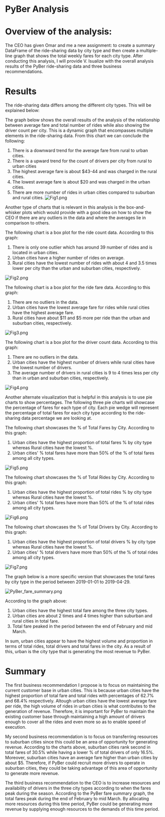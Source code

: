 # PyBer Analysis
# Overview of the analysis:
The CEO has given Omar and me a new assignment: to create a summary DataFrame of the ride-sharing data by city type and then create a multiple-line graph that shows the total weekly fares for each city type. After conducting this analysis, I will provide V. Isualize with the overall analysis results of the PyBer ride-sharing data and three business recommendations. 
# Results
The ride-sharing data differs among the different city types. This will be explained below:

The graph below shows the overall results of the analysis of the relationship between average fare and total number of rides while also showing the driver count per city. This is a dynamic graph that encompasses multiple elements in the ride-sharing data. From this chart we can conclude the following:
1. There is a downward trend for the average fare from rural to urban cities.
2. There is a upward trend for the count of drivers per city from rural to urban cities
3. The highest average fare is about $43-44 and was charged in the rural cities.
4. The lowest average fare is about $20 and was charged in the urban cities.
5. There are more number of rides in urban cities compared to suburban and rural cities.
![Fig1.png](https://github.com/WTAN241/PyBer_Analysis/blob/main/analysis/Fig1.png)

Another type of charts that is relevant in this analysis is the box-and-whisker plots which would provide with a good idea on how to show the CEO if there are any outliers in the data and where the averages lie in comparison to others. 

The following chart is a box plot for the ride count data. According to this graph:
1. There is only one outlier which has around 39 number of rides and is located in urban cities.
2. Urban cities have a higher number of rides on average.
3. Rural cities have the lowest number of rides with about 4 and 3.5 times lower per city than the urban and suburban cities, respectively.

![Fig2.png](https://github.com/WTAN241/PyBer_Analysis/blob/main/analysis/Fig2.png)

The following chart is a box plot for the ride fare data. According to this graph:
1. There are no outliers in the data.
2. Urban cities have the lowest average fare for rides while rural cities have the highest average fare.
3. Rural cities have about $11 and $5 more per ride than the urban and suburban cities, respectively.

![Fig3.png](https://github.com/WTAN241/PyBer_Analysis/blob/main/analysis/Fig3.png)

The following chart is a box plot for the driver count data. According to this graph:
1. There are no outliers in the data.
2. Urban cities have the highest number of drivers while rural cities have the lowest number of drivers.
3. The average number of drivers in rural cities is 9 to 4 times less per city than in urban and suburban cities, respectively.

![Fig4.png](https://github.com/WTAN241/PyBer_Analysis/blob/main/analysis/Fig4.png)

Another alternate visualization that is helpful in this analysis is to use pie charts to show percentages. The following three pie charts will showcase the percentage of fares for each type of city. Each pie wedge will represent the percentage of total fares for each city type according to the ride-sharing data percentage we are looking at.

The following chart showcases the % of Total Fares by City. According to this graph:
1. Urban cities have the highest proportion of total fares % by city type whereas Rural cities have the lowest %.
2. Urban cities' % total fares have more than 50% of the % of total fares among all city types.  

![Fig5.png](https://github.com/WTAN241/PyBer_Analysis/blob/main/analysis/Fig5.png)

The following chart showcases the % of Total Rides by City. According to this graph:
1. Urban cities have the highest proportion of total rides % by city type whereas Rural cities have the lowest %.
2. Urban cities' % total fares have more than 50% of the % of total rides among all city types.  

![Fig6.png](https://github.com/WTAN241/PyBer_Analysis/blob/main/analysis/Fig6.png)

The following chart showcases the % of Total Drivers by City. According to this graph:
1. Urban cities have the highest proportion of total drivers % by city type whereas Rural cities have the lowest %.
2. Urban cities' % total drivers have more than 50% of the % of total rides among all city types.  

![Fig7.png](https://github.com/WTAN241/PyBer_Analysis/blob/main/analysis/Fig7.png)

The graph below is a more specific version that showcases the total fares by city type in the period between 2019-01-01 to 2019-04-29.

![PyBer_fare_summary.png](https://github.com/WTAN241/PyBer_Analysis/blob/main/analysis/PyBer_fare_summary.png)

According to the graph above:
1. Urban cities have the highest total fare among the three city types.
2. Urban cities are about 2 times and 4 times higher than suburban and rural cities in total fare.
3. Total fare peaked in the period between the end of February and mid March.

In sum, urban cities appear to have the highest volume and proportion in terms of total rides, total drivers and total fares in the city. As a result of this, urban is the city type that is generating the most revenue to PyBer.

# Summary

The first business recommendation I propose is to focus on maintaining the current customer base in urban cities. This is because urban cities have the highest proportion of total fare and total rides with percentages of 62.7% and 68.4% respectively. Altough urban cities have the lowest average fare per ride, the high volume of rides in urban cities is what contributes to the generation of revenue. Therefore, it is important for PyBer to maintain the existing customer base through maintaining a high amount of drivers enough to cover all the rides and even more so as to enable speed of execution. 

My second business recommendation is to focus on transferring resources to suburban cities since this could be an area of opportunity for generating revenue. According to the charts above, suburban cities rank second in total fares of 30.5% while having a lower % of total drivers of only 16.5%. Moreover, suburban cities have an average fare higher than urban cities by about $5. Therefore, if PyBer could recruit more drivers to operate in suburban cities, they could be taking advantage of this area of opportunity to generate more revenue.

The third business recommendation to the CEO is to increase resources and availability of drivers in the three city types according to when the fares peak during the season. According to the PyBer fare summary graph, the total fares peak during the end of February to mid March. By allocating more resources during this time period, PyBer could be generating more revenue by supplying enough resources to the demands of this time period.


